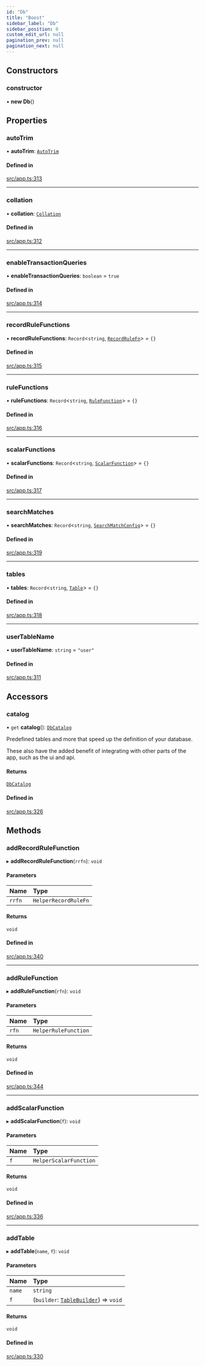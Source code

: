 ```yaml
---
id: "Db"
title: "Boost"
sidebar_label: "Db"
sidebar_position: 0
custom_edit_url: null
pagination_prev: null
pagination_next: null
---
```


## Constructors

### constructor

• **new Db**()

## Properties

### autoTrim

• **autoTrim**: [`AutoTrim`](../namespaces/yom.md#autotrim)

#### Defined in

[src/app.ts:313](https://github.com/yolmio/boost/blob/5cada48/src/app.ts#L313)

___

### collation

• **collation**: [`Collation`](../namespaces/yom.md#collation)

#### Defined in

[src/app.ts:312](https://github.com/yolmio/boost/blob/5cada48/src/app.ts#L312)

___

### enableTransactionQueries

• **enableTransactionQueries**: `boolean` = `true`

#### Defined in

[src/app.ts:314](https://github.com/yolmio/boost/blob/5cada48/src/app.ts#L314)

___

### recordRuleFunctions

• **recordRuleFunctions**: `Record`<`string`, [`RecordRuleFn`](../interfaces/RecordRuleFn.md)\> = `{}`

#### Defined in

[src/app.ts:315](https://github.com/yolmio/boost/blob/5cada48/src/app.ts#L315)

___

### ruleFunctions

• **ruleFunctions**: `Record`<`string`, [`RuleFunction`](../interfaces/RuleFunction.md)\> = `{}`

#### Defined in

[src/app.ts:316](https://github.com/yolmio/boost/blob/5cada48/src/app.ts#L316)

___

### scalarFunctions

• **scalarFunctions**: `Record`<`string`, [`ScalarFunction`](../interfaces/ScalarFunction.md)\> = `{}`

#### Defined in

[src/app.ts:317](https://github.com/yolmio/boost/blob/5cada48/src/app.ts#L317)

___

### searchMatches

• **searchMatches**: `Record`<`string`, [`SearchMatchConfig`](../interfaces/yom.SearchMatchConfig.md)\> = `{}`

#### Defined in

[src/app.ts:319](https://github.com/yolmio/boost/blob/5cada48/src/app.ts#L319)

___

### tables

• **tables**: `Record`<`string`, [`Table`](Table.md)\> = `{}`

#### Defined in

[src/app.ts:318](https://github.com/yolmio/boost/blob/5cada48/src/app.ts#L318)

___

### userTableName

• **userTableName**: `string` = `"user"`

#### Defined in

[src/app.ts:311](https://github.com/yolmio/boost/blob/5cada48/src/app.ts#L311)

## Accessors

### catalog

• `get` **catalog**(): [`DbCatalog`](DbCatalog.md)

Predefined tables and more that speed up the definition of your database.

These also have the added benefit of integrating with other parts of the app, such as the ui and api.

#### Returns

[`DbCatalog`](DbCatalog.md)

#### Defined in

[src/app.ts:326](https://github.com/yolmio/boost/blob/5cada48/src/app.ts#L326)

## Methods

### addRecordRuleFunction

▸ **addRecordRuleFunction**(`rrfn`): `void`

#### Parameters

| Name | Type |
| :------ | :------ |
| `rrfn` | `HelperRecordRuleFn` |

#### Returns

`void`

#### Defined in

[src/app.ts:340](https://github.com/yolmio/boost/blob/5cada48/src/app.ts#L340)

___

### addRuleFunction

▸ **addRuleFunction**(`rfn`): `void`

#### Parameters

| Name | Type |
| :------ | :------ |
| `rfn` | `HelperRuleFunction` |

#### Returns

`void`

#### Defined in

[src/app.ts:344](https://github.com/yolmio/boost/blob/5cada48/src/app.ts#L344)

___

### addScalarFunction

▸ **addScalarFunction**(`f`): `void`

#### Parameters

| Name | Type |
| :------ | :------ |
| `f` | `HelperScalarFunction` |

#### Returns

`void`

#### Defined in

[src/app.ts:336](https://github.com/yolmio/boost/blob/5cada48/src/app.ts#L336)

___

### addTable

▸ **addTable**(`name`, `f`): `void`

#### Parameters

| Name | Type |
| :------ | :------ |
| `name` | `string` |
| `f` | (`builder`: [`TableBuilder`](TableBuilder.md)) => `void` |

#### Returns

`void`

#### Defined in

[src/app.ts:330](https://github.com/yolmio/boost/blob/5cada48/src/app.ts#L330)
